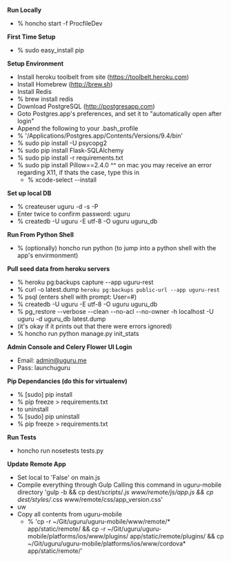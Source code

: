 **Run Locally**
- % honcho start -f ProcfileDev

**First Time Setup**
- % sudo easy_install pip

**Setup Environment**

- Install heroku toolbelt from site (https://toolbelt.heroku.com)
- Install Homebrew (http://brew.sh)
- Install Redis
- % brew install redis
- Download PostgreSQL (http://postgresapp.com)
- Goto Postgres.app's preferences, and set it to "automatically open after login"
- Append the following to your .bash_profile
- %  '/Applications/Postgres.app/Contents/Versions/9.4/bin'
- % sudo pip install -U psycopg2
- % sudo pip install Flask-SQLAlchemy
- % sudo pip install -r requirements.txt
- % sudo pip install Pillow==2.4.0
    ^^ on mac you may receive an error regarding X11, if thats the case, type this in
 	- % xcode-select --install

**Set up local DB**

- % createuser uguru -d -s -P
- Enter twice to confirm password: uguru
- % createdb -U uguru -E utf-8 -O uguru uguru_db

**Run From Python Shell**
- % (optionally) honcho run python (to jump into a python shell with the app's envirmonment)


**Pull seed data from heroku servers**
- % heroku pg:backups capture --app uguru-rest
- % curl -o latest.dump `heroku pg:backups public-url --app uguru-rest`
- % psql (enters shell with prompt: User=#)
- % createdb -U uguru -E utf-8 -O uguru uguru_db
- % pg_restore --verbose --clean --no-acl --no-owner -h localhost -U uguru -d uguru_db latest.dump
- (it's okay if it prints out that there were errors ignored)
- % honcho run python manage.py init_stats

**Admin Console and Celery Flower UI Login**

- Email: admin@uguru.me
- Pass: launchuguru

**Pip Dependancies (do this for virtualenv)**

- % [sudo] pip install <dependancy>
- % pip freeze > requirements.txt
- to uninstall
- % [sudo] pip uninstall <dependancy>
- % pip freeze > requirements.txt

**Run Tests**

- honcho run nosetests tests.py

**Update Remote App**
- Set local to 'False' on main.js
- Compile everything through Gulp Calling this command in uguru-mobile directory
    'gulp -b && cp dest/scripts/*.js www/remote/js/app.js && cp dest/styles/*.css www/remote/css/app_version.css'
- uw
- Copy all contents from uguru-mobile
	- % 'cp -r ~/Git/uguru/uguru-mobile/www/remote/* app/static/remote/ &&  cp -r ~/Git/uguru/uguru-mobile/platforms/ios/www/plugins/ app/static/remote/plugins/ && cp ~/Git/uguru/uguru-mobile/platforms/ios/www/cordova* app/static/remote/'


